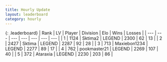 ```yaml
---
title: Hourly Update
layout: leaderboard
category: hourly
---
```


{: .leaderboard}
| Rank | LV | Player | Division | Elo | Wins | Losses |
| --- | --- | --- | --- | --- | --- | --- |
| <span data-change="0">1</span> | 1124 | <span title="ID: 402846">Sktima2</span> | LEGEND | <span data-change="0">2300</span> | <span data-change="0">62</span> | <span data-change="0">13</span> |
| <span data-change="0">2</span> | 2427 | <span title="ID: 353063">Sktima</span> | LEGEND | <span data-change="0">2287</span> | <span data-change="0">92</span> | <span data-change="0">28</span> |
| <span data-change="0">3</span> | 713 | <span title="ID: 410122">Maxiebon1234</span> | LEGEND | <span data-change="0">2277</span> | <span data-change="0">89</span> | <span data-change="0">17</span> |
| <span data-change="0">4</span> | 762 | <span title="ID: 652474">pookmaster21</span> | LEGEND | <span data-change="0">2269</span> | <span data-change="0">107</span> | <span data-change="0">40</span> |
| <span data-change="1">5</span> | 372 | <span title="ID: 745153">Ataraxia</span> | LEGEND | <span data-change="8">2230</span> | <span data-change="2">203</span> | <span data-change="0">86</span> |